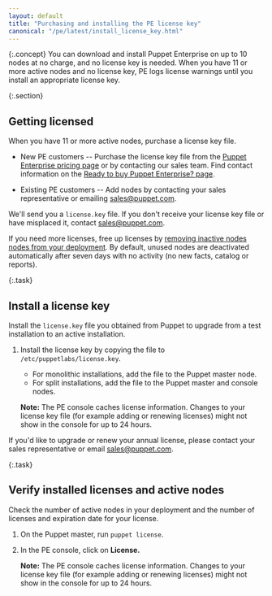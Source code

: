 ```yaml
---
layout: default
title: "Purchasing and installing the PE license key"
canonical: "/pe/latest/install_license_key.html"
---
```


{:.concept}
You can download and install Puppet Enterprise on up to 10 nodes at no charge, and no license key is needed. When you have 11 or more active nodes and no license key, PE logs license warnings until you install an appropriate license key.

{:.section}
## Getting licensed

When you have 11 or more active nodes, purchase a license key file.

+ New PE customers -- Purchase the license key file from the [Puppet Enterprise pricing page](https://puppet.com/product/pricing) or by contacting our sales team. Find contact information on the [Ready to buy Puppet Enterprise? page](https://buy.puppet.com/).

+ Existing PE customers -- Add nodes by contacting your sales representative or emailing <sales@puppet.com>.

We'll send you a `license.key` file. If you don't receive your license key file or have misplaced it, contact <sales@puppet.com>.

If you need more licenses, free up licenses by [removing inactive nodes nodes from your deployment](https://docs.puppet.com/pe/latest/node_deactivation.html). By default, unused nodes are deactivated automatically after seven days with no activity (no new facts, catalog or reports).

{:.task}
## Install a license key

Install the `license.key` file you obtained from Puppet to upgrade from a test installation to an active installation.

1. Install the license key by copying the file to `/etc/puppetlabs/license.key`.

   * For monolithic installations, add the file to the Puppet master node.
   * For split installations, add the file to the Puppet master and console nodes. 

   **Note:** The PE console caches license information. Changes to your license key file (for example adding or renewing licenses) might not show in the console for up to 24 hours.

If you'd like to upgrade or renew your annual license, please contact your sales representative or email <sales@puppet.com>.

{:.task}
## Verify installed licenses and active nodes

Check the number of active nodes in your deployment and the number of licenses and expiration date for your license.

1. On the Puppet master, run `puppet license`.
2. In the PE console, click on **License.**

    **Note:** The PE console caches license information. Changes to your license key file (for example adding or renewing licenses) might not show in the console for up to 24 hours.